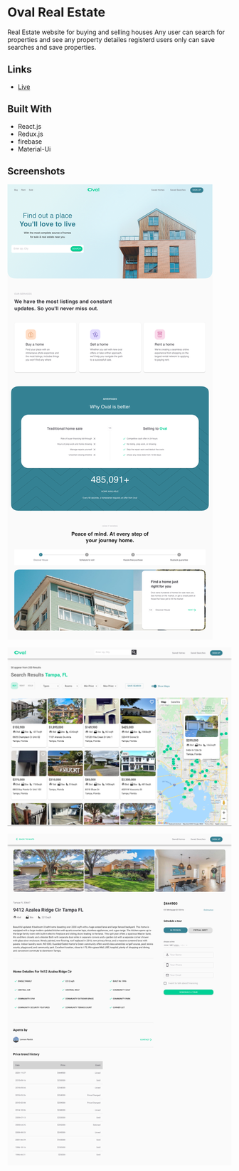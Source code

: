 <h1>Oval Real Estate</h1>

<p>
 Real Estate website for buying and selling houses  Any user can search for properties and see any property detailes registerd users only can save searches and save properties.
</p>

## Links

- [Live](https://oval-real-estate.web.app "Live View")


## Built With

- React.js
- Redux.js
- firebase
- Material-Ui



## Screenshots

![](/screenshots/screenshot1.png)

![](/screenshots/screenshot2.png)

![](/screenshots/screenshot3.png)



